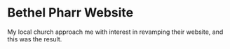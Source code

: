 # Bethel Pharr Website

My local church approach me with interest in revamping their website, and this was the result. 


